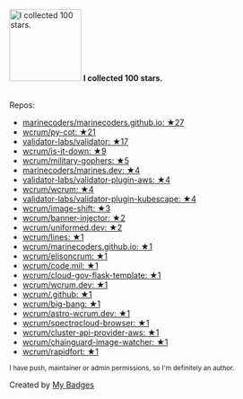 <img src="https://my-badges.github.io/my-badges/stars-100.png" alt="I collected 100 stars." title="I collected 100 stars." width="128">
<strong>I collected 100 stars.</strong>
<br><br>

Repos:

* <a href="https://github.com/marinecoders/marinecoders.github.io">marinecoders/marinecoders.github.io: ★27</a>
* <a href="https://github.com/wcrum/py-cot">wcrum/py-cot: ★21</a>
* <a href="https://github.com/validator-labs/validator">validator-labs/validator: ★17</a>
* <a href="https://github.com/wcrum/is-it-down">wcrum/is-it-down: ★9</a>
* <a href="https://github.com/wcrum/military-gophers">wcrum/military-gophers: ★5</a>
* <a href="https://github.com/marinecoders/marines.dev">marinecoders/marines.dev: ★4</a>
* <a href="https://github.com/validator-labs/validator-plugin-aws">validator-labs/validator-plugin-aws: ★4</a>
* <a href="https://github.com/wcrum/wcrum">wcrum/wcrum: ★4</a>
* <a href="https://github.com/validator-labs/validator-plugin-kubescape">validator-labs/validator-plugin-kubescape: ★4</a>
* <a href="https://github.com/wcrum/image-shift">wcrum/image-shift: ★3</a>
* <a href="https://github.com/wcrum/banner-injector">wcrum/banner-injector: ★2</a>
* <a href="https://github.com/wcrum/uniformed.dev">wcrum/uniformed.dev: ★2</a>
* <a href="https://github.com/wcrum/lines">wcrum/lines: ★1</a>
* <a href="https://github.com/wcrum/marinecoders.github.io">wcrum/marinecoders.github.io: ★1</a>
* <a href="https://github.com/wcrum/elisoncrum">wcrum/elisoncrum: ★1</a>
* <a href="https://github.com/wcrum/code.mil">wcrum/code.mil: ★1</a>
* <a href="https://github.com/wcrum/cloud-gov-flask-template">wcrum/cloud-gov-flask-template: ★1</a>
* <a href="https://github.com/wcrum/wcrum.dev">wcrum/wcrum.dev: ★1</a>
* <a href="https://github.com/wcrum/.github">wcrum/.github: ★1</a>
* <a href="https://github.com/wcrum/big-bang">wcrum/big-bang: ★1</a>
* <a href="https://github.com/wcrum/astro-wcrum.dev">wcrum/astro-wcrum.dev: ★1</a>
* <a href="https://github.com/wcrum/spectrocloud-browser">wcrum/spectrocloud-browser: ★1</a>
* <a href="https://github.com/wcrum/cluster-api-provider-aws">wcrum/cluster-api-provider-aws: ★1</a>
* <a href="https://github.com/wcrum/chainguard-image-watcher">wcrum/chainguard-image-watcher: ★1</a>
* <a href="https://github.com/wcrum/rapidfort">wcrum/rapidfort: ★1</a>

<sup>I have push, maintainer or admin permissions, so I'm definitely an author.<sup>



Created by <a href="https://github.com/my-badges/my-badges">My Badges</a>